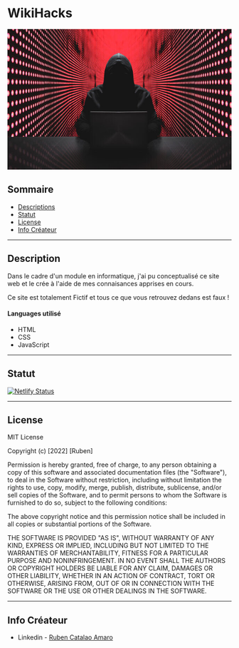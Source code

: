 # WikiHacks
<img src="A PROPOS/assets/img/HACKER-640x400.jpg">

## Sommaire


- [Descriptions ](#description)
- [Statut](#statut)
- [License](#license)
- [Info Créateur](#author-info)

---

## Description

Dans le cadre d'un module en informatique, j'ai pu conceptualisé ce site web et le crée à l'aide de mes connaisances apprises en cours.

Ce site est totalement Fictif et tous ce que vous retrouvez dedans est faux !

#### Languages utilisé

- HTML
- CSS
- JavaScript 

---

## Statut 

[![Netlify Status](https://api.netlify.com/api/v1/badges/2e0d1b99-ebaa-46a5-be7c-de3875e5f3ba/deploy-status)](https://app.netlify.com/sites/wikihacks/deploys)



---


## License

MIT License

Copyright (c) [2022] [Ruben]

Permission is hereby granted, free of charge, to any person obtaining a copy
of this software and associated documentation files (the "Software"), to deal
in the Software without restriction, including without limitation the rights
to use, copy, modify, merge, publish, distribute, sublicense, and/or sell
copies of the Software, and to permit persons to whom the Software is
furnished to do so, subject to the following conditions:

The above copyright notice and this permission notice shall be included in all
copies or substantial portions of the Software.

THE SOFTWARE IS PROVIDED "AS IS", WITHOUT WARRANTY OF ANY KIND, EXPRESS OR
IMPLIED, INCLUDING BUT NOT LIMITED TO THE WARRANTIES OF MERCHANTABILITY,
FITNESS FOR A PARTICULAR PURPOSE AND NONINFRINGEMENT. IN NO EVENT SHALL THE
AUTHORS OR COPYRIGHT HOLDERS BE LIABLE FOR ANY CLAIM, DAMAGES OR OTHER
LIABILITY, WHETHER IN AN ACTION OF CONTRACT, TORT OR OTHERWISE, ARISING FROM,
OUT OF OR IN CONNECTION WITH THE SOFTWARE OR THE USE OR OTHER DEALINGS IN THE
SOFTWARE.


---

## Info Créateur

- Linkedin - [Ruben Catalao Amaro](https://www.linkedin.com/in/rubencatalaoamaro/)

